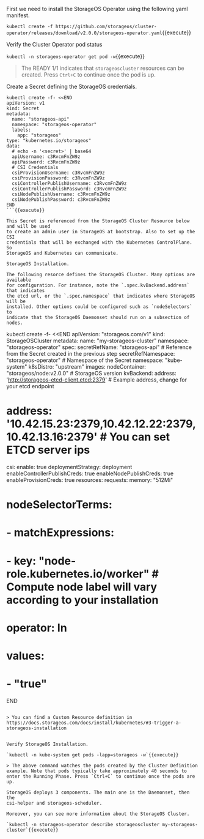 
First we need to install the StorageOS Operator using the following yaml manifest.

`kubectl create -f https://github.com/storageos/cluster-operator/releases/download/v2.0.0/storageos-operator.yaml`{{execute}}

Verify the Cluster Operator pod status

`kubectl -n storageos-operator get pod -w`{{execute}}

> The READY 1/1 indicates that `storageoscluster` resources can be created. Press `Ctrl+C` to continue once the pod is up.

Create a Secret defining the StorageOS credentials.

```
kubectl create -f- <<END
apiVersion: v1
kind: Secret
metadata:
  name: "storageos-api"
  namespace: "storageos-operator"
  labels:
    app: "storageos"
type: "kubernetes.io/storageos"
data:
  # echo -n '<secret>' | base64
  apiUsername: c3RvcmFnZW9z
  apiPassword: c3RvcmFnZW9z
  # CSI Credentials
  csiProvisionUsername: c3RvcmFnZW9z
  csiProvisionPassword: c3RvcmFnZW9z
  csiControllerPublishUsername: c3RvcmFnZW9z
  csiControllerPublishPassword: c3RvcmFnZW9z
  csiNodePublishUsername: c3RvcmFnZW9z
  csiNodePublishPassword: c3RvcmFnZW9z
END
```{{execute}}

This Secret is referenced from the StorageOS Cluster Resource below and will be used
to create an admin user in StorageOS at bootstrap. Also to set up the CSI
credentials that will be exchanged with the Kubernetes ControlPlane. So
StorageOS and Kubernetes can communicate.

StorageOS Installation.

The following resorce defines the StorageOS Cluster. Many options are available
for configuration. For instance, note the `.spec.kvBackend.address` that indicates
the etcd url, or the `.spec.namespace` that indicates where StorageOS will be
installed. Other options could be configured such as `nodeSelectors` to
indicate that the StorageOS Daemonset should run on a subsection of nodes.

```
kubectl create -f- <<END
apiVersion: "storageos.com/v1"
kind: StorageOSCluster
metadata:
  name: "my-storageos-cluster"
  namespace: "storageos-operator"
spec:
  secretRefName: "storageos-api" # Reference from the Secret created in the previous step
  secretRefNamespace: "storageos-operator"  # Namespace of the Secret
  namespace: "kube-system"
  k8sDistro: "upstream"
  images:
    nodeContainer: "storageos/node:v2.0.0" # StorageOS version
  kvBackend:
    address: 'http://storageos-etcd-client.etcd:2379' # Example address, change for your etcd endpoint
  # address: '10.42.15.23:2379,10.42.12.22:2379,10.42.13.16:2379' # You can set ETCD server ips
  csi:
    enable: true
    deploymentStrategy: deployment
    enableControllerPublishCreds: true
    enableNodePublishCreds: true
    enableProvisionCreds: true
  resources:
    requests:
    memory: "512Mi"
#  nodeSelectorTerms:
#    - matchExpressions:
#      - key: "node-role.kubernetes.io/worker" # Compute node label will vary according to your installation
#        operator: In
#        values:
#        - "true"
END
```{{execute}}

> You can find a Custom Resource definition in https://docs.storageos.com/docs/install/kubernetes/#3-trigger-a-storageos-installation


Verify StorageOS Installation.

`kubectl -n kube-system get pods -lapp=storageos -w`{{execute}}

> The above command watches the pods created by the Cluster Definition example. Note that pods typically take approximately 40 seconds to enter the Running Phase. Press `Ctrl+C` to continue once the pods are up.

StorageOS deploys 3 components. The main one is the Daemonset, then the
csi-helper and storageos-scheduler.

Moreover, you can see more information about the StorageOS Cluster.

`kubectl -n storageos-operator describe storageoscluster my-storageos-cluster`{{execute}}
